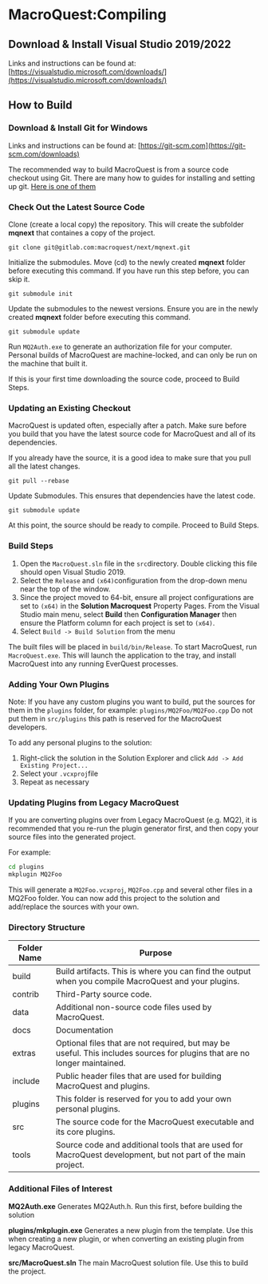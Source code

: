 # MacroQuest:Compiling

## Download & Install Visual Studio 2019/2022

Links and instructions can be found at:
[https://visualstudio.microsoft.com/downloads/](https://visualstudio.microsoft.com/downloads/)

## How to Build

### Download & Install Git for Windows

Links and instructions can be found at:
[https://git-scm.com](https://git-scm.com/downloads)

The recommended way to build MacroQuest is from a source code checkout using Git. There are many how to guides for installing and setting up git. [Here is one of them](https://docs.gitlab.com/ee/gitlab-basics/start-using-git.html)

### Check Out the Latest Source Code

Clone (create a local copy) the repository.  This will create the subfolder **mqnext** that containes a copy of the project.

```
git clone git@gitlab.com:macroquest/next/mqnext.git
```

Initialize the submodules.  Move (cd) to the newly created **mqnext** folder before executing this command.  If you have run this step before, you can skip it.

```
git submodule init
```

Update the submodules to the newest versions.  Ensure you are in the newly created **mqnext** folder before executing this command.

```
git submodule update
```

Run `MQ2Auth.exe` to generate an authorization file for your computer.  Personal builds of MacroQuest are machine-locked, and can only be run on the machine that built it.

If this is your first time downloading the source code, proceed to Build Steps.

### Updating an Existing Checkout

MacroQuest is updated often, especially after a patch. Make sure before you build that you have the latest source code for MacroQuest and all of its dependencies.

If you already have the source, it is a good idea to make sure that you pull all the latest changes.

```
git pull --rebase
```

Update Submodules.  This ensures that dependencies have the latest code.

```
git submodule update
```

At this point, the source should be ready to compile.  Proceed to Build Steps.

### Build Steps

1. Open the `MacroQuest.sln` file in the `src`directory.  Double clicking this file should open Visual Studio 2019.
2. Select the `Release` and `(x64)`configuration from the drop-down menu near the top of the window.
3. Since the project moved to 64-bit, ensure all project configurations are set to `(x64)` in the **Solution Macroquest** Property Pages. From the Visual Studio main menu, select **Build** then **Configuration Manager** then ensure the Platform column for each project is set to `(x64)`.
4. Select `Build -> Build Solution` from the menu

The built files will be placed in `build/bin/Release`. To start MacroQuest, run `MacroQuest.exe`. This will launch the application to the tray, and install MacroQuest into any running EverQuest processes.

### Adding Your Own Plugins

Note: If you have any custom plugins you want to build, put the sources for them in the `plugins` folder, for example: `plugins/MQ2Foo/MQ2Foo.cpp` Do not put them in `src/plugins` this path is reserved for the MacroQuest developers.

To add any personal plugins to the solution:

1. Right-click the solution in the Solution Explorer and click `Add -> Add Existing Project...`&#x20;
2. Select your `.vcxproj`file
3. Repeat as necessary

### Updating Plugins from Legacy MacroQuest

If you are converting plugins over from Legacy MacroQuest (e.g. MQ2), it is recommended that you re-run the plugin generator first, and then copy your source files into the generated project.

For example:

```bash
cd plugins
mkplugin MQ2Foo
```

This will generate a `MQ2Foo.vcxproj`, `MQ2Foo.cpp` and several other files in a MQ2Foo folder.  You can now add this project to the solution and add/replace the sources with your own.

### Directory Structure

| Folder Name | Purpose                                                                                                                    |
| ----------- | -------------------------------------------------------------------------------------------------------------------------- |
| build       | Build artifacts.  This is where you can find the output when you compile MacroQuest and your plugins.                      |
| contrib     | Third-Party source code.                                                                                                   |
| data        | Additional non-source code files used by MacroQuest.                                                                       |
| docs        | Documentation                                                                                                              |
| extras      | Optional files that are not required, but may be useful.  This includes sources for plugins that are no longer maintained. |
| include     | Public header files that are used for building MacroQuest and plugins.                                                     |
| plugins     | This folder is reserved for you to add your own personal plugins.                                                          |
| src         | The source code for the MacroQuest executable and its core plugins.                                                        |
| tools       | Source code and additional tools that are used for MacroQuest development, but not part of the main project.               |

### Additional Files of Interest

**MQ2Auth.exe** Generates MQ2Auth.h.  Run this first, before building the solution

**plugins/mkplugin.exe** Generates a new plugin from the template.  Use this when creating a new plugin, or when converting an existing plugin from legacy MacroQuest.

**src/MacroQuest.sln**  The main MacroQuest solution file.  Use this to build the project.
